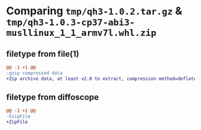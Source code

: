# Comparing `tmp/qh3-1.0.2.tar.gz` & `tmp/qh3-1.0.3-cp37-abi3-musllinux_1_1_armv7l.whl.zip`

## filetype from file(1)

```diff
@@ -1 +1 @@
-gzip compressed data
+Zip archive data, at least v2.0 to extract, compression method=deflate
```

## filetype from diffoscope

```diff
@@ -1 +1 @@
-GzipFile
+ZipFile
```

